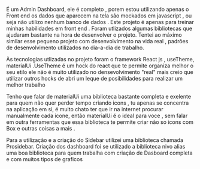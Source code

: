 
 É um Admin Dashboard, ele é completo , porem estou utilizando apenas o Front end 
os dados que aparecem na tela são mockados em javascript ,  ou seja não utilizo nenhum banco de dados . Este projeto é apenas 
para treinar minhas habilidades em front end . Foram utlizados algumas bibliotecas que ajudaram bastante na hora de desenvolver o projeto. 
Tentei ao máximo similar esse pequeno projeto com desenvolvimento na vida real , padrões de desenvolvimento utilizados  no dia-a-dia de trabalho.

Às tecnologias utlizadas no projeto foram o framework React js , useTheme, materialUi .UseTheme é um hock do react que te permite organiza melhor o 
seu etilo ele não é muito utilizado no densevolvimento "real" mais creio que utilizar outros hocks de abri um leque de posibilidades para realizar 
um melhor trabalho

Tenho que falar de materialUi uma biblioteca bastante completa e exelente para quem não quer perder tempo criando icons , tu apenas se concentra na
aplicação em si, é muito chato ter que ir na internet procurar manualmente cada icone, então materialUi é  o ideal para voce , sem falar em outra 
ferramentas que essa biblioteca te permite criar não so icons com Box e outras coisas a mais .

Para a utilização e a criação do Sidebar utilizei uma biblioteca chamada Prosidebar. Criação dos dashboard foi se utilizado a biblioteca nivo 
alias uma boa biblioteca para quem trabalha com criação de Dasboard completa e com muitos tipos de graficos 
